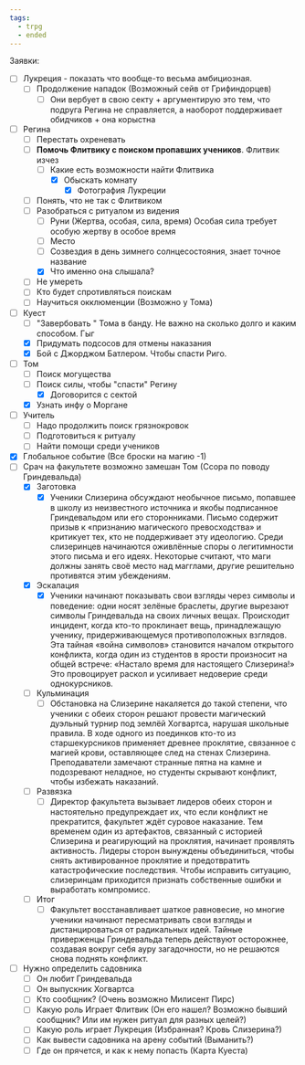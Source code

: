 ```yaml
---
tags:
  - trpg
  - ended
---
```

Заявки:
- [ ] Лукреция - показать что вообще-то весьма амбициозная.
	- [ ] Продолжение нападок (Возможный сейв от Грифиндорцев)
		- [ ] Они вербует в свою секту + аргументирую это тем, что подруга Регина не справляется, а наоборот поддерживает обидчиков + она корыстна
- [ ] Регина 
	- [ ] Перестать охреневать 
	- [ ] **Помочь Флитвику с поиском пропавших учеников**. Флитвик изчез
		- [ ] Какие есть возможности найти Флитвика
			- [x] Обыскать комнату
				- [x] Фотография Лукреции
	- [ ] Понять, что не так с Флитвиком 
	- [ ] Разобраться с ритуалом из видения 
		- [ ] Руни (Жертва, особая, сила, время) Особая сила требует особую жертву в особое время
		- [ ] Место 
		- [ ] Созвездия в день зимнего солнцесостояния, знает точное название
		- [x] Что именно она слышала?
	- [ ] Не умереть
	- [ ] Кто будет спротивляться поискам
	- [ ] Научиться окклюменции (Возможно у Тома)
- [ ] Куест 
	- [ ] "Завербовать " Тома в банду. Не важно на сколько долго и каким способом. Гыг
	- [x] Придумать подсосов для отмены наказания
	- [x] Бой с Джорджом Батлером. Чтобы спасти Риго.
	
- [ ] Том 
	- [ ] Поиск могущества
	- [ ] Поиск силы, чтобы "спасти" Регину
		- [x] Договорится с сектой 
	- [x] Узнать инфу о Моргане 
- [ ] Учитель 
	- [ ] Надо продолжить поиск грязнокровок
	- [ ] Подготовиться к ритуалу
	- [ ] Найти помощи среди учеников
- [x] Глобальное событие (Все броски на магию -1)
- [ ] Срач на факультете возможно замешан Том (Ссора по поводу Гриндевальда)
	- [x] Заготовка 
		- [x] Ученики Слизерина обсуждают необычное письмо, попавшее в школу из неизвестного источника и якобы подписанное Гриндевальдом или его сторонниками. Письмо содержит призыв к «признанию магического превосходства» и критикует тех, кто не поддерживает эту идеологию. Среди слизеринцев начинаются оживлённые споры о легитимности этого письма и его идеях. Некоторые считают, что маги должны занять своё место над магглами, другие решительно противятся этим убеждениям.
	- [x] Эскалация
		- [x] Ученики начинают показывать свои взгляды через символы и поведение: одни носят зелёные браслеты, другие вырезают символы Гриндевальда на своих личных вещах. Происходит инцидент, когда кто-то проклинает вещь, принадлежащую ученику, придерживающемуся противоположных взглядов. Эта тайная «война символов» становится началом открытого конфликта, когда один из студентов в ярости произносит на общей встрече: «Настало время для настоящего Слизерина!» Это провоцирует раскол и усиливает недоверие среди однокурсников.
	- [ ] Кульминация
		- [ ] Обстановка на Слизерине накаляется до такой степени, что ученики с обеих сторон решают провести магический дуэльный турнир под землёй Хогвартса, нарушая школьные правила. В ходе одного из поединков кто-то из старшекурсников применяет древнее проклятие, связанное с магией крови, оставляющее след на стенах Слизерина. Преподаватели замечают странные пятна на камне и подозревают неладное, но студенты скрывают конфликт, чтобы избежать наказаний.
	- [ ] Развязка 
		- [ ] Директор факультета вызывает лидеров обеих сторон и настоятельно предупреждает их, что если конфликт не прекратится, факультет ждёт суровое наказание. Тем временем один из артефактов, связанный с историей Слизерина и реагирующий на проклятия, начинает проявлять активность. Лидеры сторон вынуждены объединиться, чтобы снять активированное проклятие и предотвратить катастрофические последствия. Чтобы исправить ситуацию, слизеринцам приходится признать собственные ошибки и выработать компромисс.
	- [ ] Итог
		- [ ] Факультет восстанавливает шаткое равновесие, но многие ученики начинают пересматривать свои взгляды и дистанцироваться от радикальных идей. Тайные приверженцы Гриндевальда теперь действуют осторожнее, создавая вокруг себя ауру загадочности, но не решаются снова поднять конфликт.
- [ ] Нужно определить садовника
	- [ ] Он любит Гриндевальда
	- [ ] Он выпускник Хогвартса
	- [ ] Кто сообщник? (Очень возможно Милисент Пирс)
	- [ ] Какую роль Играет Флитвик (Он его нашел? Возможно бывший сообщник? Или им нужен ритуал для разных целей?)
	- [ ] Какую роль играет Лукреция (Избранная? Кровь Слизерина?)
	- [ ] Как вывести садовника на арену событий (Выманить?)
	- [ ] Где он прячется, и как к нему попасть (Карта Куеста)